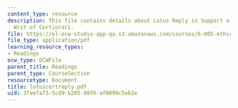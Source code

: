```yaml
---
content_type: resource
description: This file contains details about Lotus Reply in Support of Petition for
  Writ of Certiorari.
file: https://ol-ocw-studio-app-qa.s3.amazonaws.com/courses/6-805-ethics-and-the-law-on-the-electronic-frontier-fall-2005/3feefa735cd9b20598f6af0099c5eb2e_lotuscertreply.pdf
file_type: application/pdf
learning_resource_types:
- Readings
ocw_type: OCWFile
parent_title: Readings
parent_type: CourseSection
resourcetype: Document
title: lotuscertreply.pdf
uid: 3feefa73-5cd9-b205-98f6-af0099c5eb2e
---
```

